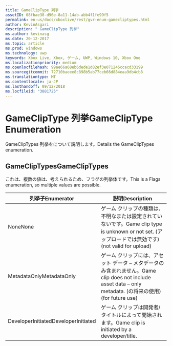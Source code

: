 ```yaml
---
title: GameClipType 列挙
assetID: 08fbae38-d96e-8a11-14ab-abb4f1fe99f5
permalink: en-us/docs/xboxlive/rest/gvr-enum-gamecliptypes.html
author: KevinAsgari
description: " GameClipType 列挙"
ms.author: kevinasg
ms.date: 20-12-2017
ms.topic: article
ms.prod: windows
ms.technology: uwp
keywords: Xbox Live, Xbox, ゲーム, UWP, Windows 10, Xbox One
ms.localizationpriority: medium
ms.openlocfilehash: 99ae66a68eb6dede1d82ef3e071246ccacd33199
ms.sourcegitcommit: 72710baeee8c898b5ab77ceb66d884eaa9db4cb8
ms.translationtype: MT
ms.contentlocale: ja-JP
ms.lasthandoff: 09/12/2018
ms.locfileid: "3881725"
---
```

# <a name="gamecliptype-enumeration"></a><span data-ttu-id="17dc4-104">GameClipType 列挙</span><span class="sxs-lookup"><span data-stu-id="17dc4-104">GameClipType Enumeration</span></span>
<span data-ttu-id="17dc4-105">GameClipTypes 列挙をについて説明します。</span><span class="sxs-lookup"><span data-stu-id="17dc4-105">Details the GameClipTypes enumeration.</span></span> 
<a id="ID4ET"></a>

 
## <a name="gamecliptypes"></a><span data-ttu-id="17dc4-106">GameClipTypes</span><span class="sxs-lookup"><span data-stu-id="17dc4-106">GameClipTypes</span></span>
 
<span data-ttu-id="17dc4-107">これは、複数の値は、考えられるため、フラグの列挙体です。</span><span class="sxs-lookup"><span data-stu-id="17dc4-107">This is a Flags enumeration, so multiple values are possible.</span></span>
 
| <b><span data-ttu-id="17dc4-108">列挙子</span><span class="sxs-lookup"><span data-stu-id="17dc4-108">Enumerator</span></span></b>| <b><span data-ttu-id="17dc4-109">説明</span><span class="sxs-lookup"><span data-stu-id="17dc4-109">Description</span></span></b>| 
| --- | --- | 
| <span data-ttu-id="17dc4-110">None</span><span class="sxs-lookup"><span data-stu-id="17dc4-110">None</span></span>| <span data-ttu-id="17dc4-111">ゲーム クリップの種類は、不明なまたは設定されていないです。</span><span class="sxs-lookup"><span data-stu-id="17dc4-111">Game clip type is unknown or not set.</span></span> <span data-ttu-id="17dc4-112">(アップロードでは無効です)</span><span class="sxs-lookup"><span data-stu-id="17dc4-112">(not valid for upload)</span></span>| 
| <span data-ttu-id="17dc4-113">MetadataOnly</span><span class="sxs-lookup"><span data-stu-id="17dc4-113">MetadataOnly</span></span>| <span data-ttu-id="17dc4-114">ゲーム クリップには、アセット データ – メタデータのみ含まれません。</span><span class="sxs-lookup"><span data-stu-id="17dc4-114">Game clip does not include asset data – only metadata.</span></span> <span data-ttu-id="17dc4-115">(の将来の使用)</span><span class="sxs-lookup"><span data-stu-id="17dc4-115">(for future use)</span></span>| 
| <span data-ttu-id="17dc4-116">DeveloperInitiated</span><span class="sxs-lookup"><span data-stu-id="17dc4-116">DeveloperInitiated</span></span>| <span data-ttu-id="17dc4-117">ゲーム クリップは開発者/タイトルによって開始されます。</span><span class="sxs-lookup"><span data-stu-id="17dc4-117">Game clip is initiated by a developer/title.</span></span>| 
  